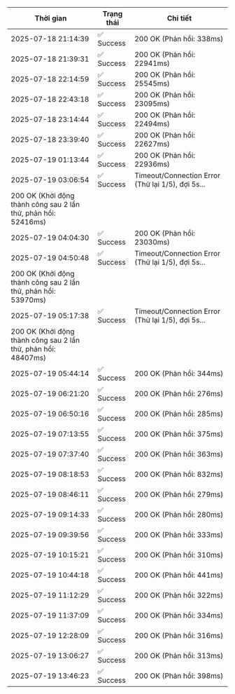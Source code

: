 | Thời gian | Trạng thái | Chi tiết |
|---|---|---|
| 2025-07-18 21:14:39 | ✅ Success | 200 OK (Phản hồi: 338ms) |
| 2025-07-18 21:39:31 | ✅ Success | 200 OK (Phản hồi: 22941ms) |
| 2025-07-18 22:14:59 | ✅ Success | 200 OK (Phản hồi: 25545ms) |
| 2025-07-18 22:43:18 | ✅ Success | 200 OK (Phản hồi: 23095ms) |
| 2025-07-18 23:14:44 | ✅ Success | 200 OK (Phản hồi: 22494ms) |
| 2025-07-18 23:39:40 | ✅ Success | 200 OK (Phản hồi: 22627ms) |
| 2025-07-19 01:13:44 | ✅ Success | 200 OK (Phản hồi: 22936ms) |
| 2025-07-19 03:06:54 | ✅ Success | Timeout/Connection Error (Thử lại 1/5), đợi 5s...
200 OK (Khởi động thành công sau 2 lần thử, phản hồi: 52416ms) |
| 2025-07-19 04:04:30 | ✅ Success | 200 OK (Phản hồi: 23030ms) |
| 2025-07-19 04:50:48 | ✅ Success | Timeout/Connection Error (Thử lại 1/5), đợi 5s...
200 OK (Khởi động thành công sau 2 lần thử, phản hồi: 53970ms) |
| 2025-07-19 05:17:38 | ✅ Success | Timeout/Connection Error (Thử lại 1/5), đợi 5s...
200 OK (Khởi động thành công sau 2 lần thử, phản hồi: 48407ms) |
| 2025-07-19 05:44:14 | ✅ Success | 200 OK (Phản hồi: 344ms) |
| 2025-07-19 06:21:20 | ✅ Success | 200 OK (Phản hồi: 276ms) |
| 2025-07-19 06:50:16 | ✅ Success | 200 OK (Phản hồi: 285ms) |
| 2025-07-19 07:13:55 | ✅ Success | 200 OK (Phản hồi: 375ms) |
| 2025-07-19 07:37:40 | ✅ Success | 200 OK (Phản hồi: 363ms) |
| 2025-07-19 08:18:53 | ✅ Success | 200 OK (Phản hồi: 832ms) |
| 2025-07-19 08:46:11 | ✅ Success | 200 OK (Phản hồi: 279ms) |
| 2025-07-19 09:14:33 | ✅ Success | 200 OK (Phản hồi: 280ms) |
| 2025-07-19 09:39:56 | ✅ Success | 200 OK (Phản hồi: 333ms) |
| 2025-07-19 10:15:21 | ✅ Success | 200 OK (Phản hồi: 310ms) |
| 2025-07-19 10:44:18 | ✅ Success | 200 OK (Phản hồi: 441ms) |
| 2025-07-19 11:12:29 | ✅ Success | 200 OK (Phản hồi: 322ms) |
| 2025-07-19 11:37:09 | ✅ Success | 200 OK (Phản hồi: 334ms) |
| 2025-07-19 12:28:09 | ✅ Success | 200 OK (Phản hồi: 316ms) |
| 2025-07-19 13:06:27 | ✅ Success | 200 OK (Phản hồi: 313ms) |
| 2025-07-19 13:46:23 | ✅ Success | 200 OK (Phản hồi: 398ms) |
